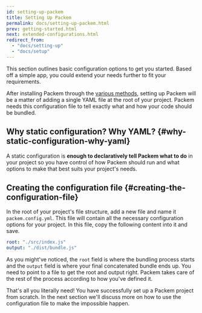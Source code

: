 ```yaml
---
id: setting-up-packem
title: Setting Up Packem
permalink: docs/setting-up-packem.html
prev: getting-started.html
next: extended-configurations.html
redirect_from:
  - "docs/setting-up"
  - "docs/setup"
---
```


This section outlines basic configuration options to get you started. Based off a simple app, you could extend your needs further to fit your requirements.

After installing Packem through the [various methods](/docs/getting-started), setting up Packem will be a matter of adding a single YAML file at the root of your project. Packem needs this configuration file to tell exactly what and how your code should be bundled.

## Why static configuration? Why YAML? {#why-static-configuration-why-yaml}

A static configuration is **enough to declaratively tell Packem what to do** in your project so you have control of how Packem should run and what options to make that best suits your project's needs.

## Creating the configuration file {#creating-the-configuration-file}

In the root of your project's file structure, add a new file and name it `packem.config.yml`. This file will contain all the necessary configuration options for your project. In this file, copy the following content into it and save.

```yaml
root: "./src/index.js"
output: "./dist/bundle.js"
```

As you might've noticed, the `root` field is where the bundling process starts and the `output` field is where your final concatenated bundle ends up. You need to point to a file to get the root and output right. Packem takes care of the rest of the process according to how you've defined it.

That's all you literally need! You have successfully set up a Packem project from scratch. In the next section we'll discuss more on how to use the configuration file to make the impossible happen.

